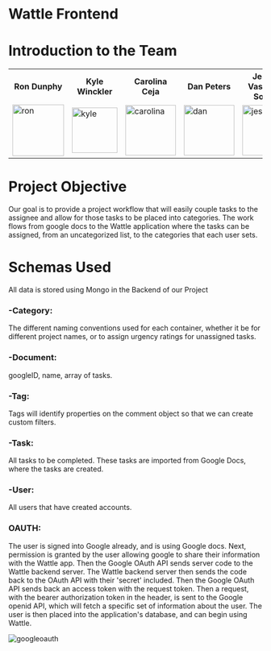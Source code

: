 # Wattle Frontend

# Introduction to the Team

<table style="width:100%">
  <tr>
    <th>Ron Dunphy</th>
    <th>Kyle Winckler</th>
    <th>Carolina Ceja</th>
    <th>Dan Peters</th>
    <th>Jessica Vasquez-Soltero</th>
  </tr>

  <tr>
    <td><img width="102" alt="ron" src="https://cloud.githubusercontent.com/assets/15117936/24783972/64cebe56-1b04-11e7-9356-6bac7d0291f7.png"></td>
    <td><img width="90" alt="kyle" src="https://cloud.githubusercontent.com/assets/15117936/24783967/5a76c78c-1b04-11e7-9952-006769c44db0.png"></td>
    <td><img width="100" alt="carolina" src="https://cloud.githubusercontent.com/assets/15117936/24783952/46ca6d88-1b04-11e7-80e5-e08710f8ed08.png"></td>
    <td><img width="100" alt="dan" src="https://cloud.githubusercontent.com/assets/15117936/24783980/7417e1da-1b04-11e7-872d-5966a99a326d.png"></td>
    <td><img width="100" alt="jessica" src="https://cloud.githubusercontent.com/assets/15117936/24783910/14cc8c44-1b04-11e7-90ff-d4f059799db3.png"></td>
  </tr>
</table>

# Project Objective

Our goal is to provide a project workflow that will easily couple tasks to the assignee and allow for those tasks to be placed into categories.  The work flows from google docs to the Wattle application where the tasks can be assigned, from an uncategorized list, to the categories that each user sets.

# Schemas Used

All data is stored using Mongo in the Backend of our Project

### -Category:
The different naming conventions used for each container, whether it be
 for different project names, or to assign urgency ratings for unassigned tasks.

### -Document:
googleID, name, array of tasks.

### -Tag:
Tags will identify properties on the comment object so that we can create custom filters.

### -Task:
All tasks to be completed. These tasks are imported from Google Docs, where the tasks are created.

### -User:
All users that have created accounts.

### OAUTH:

The user is signed into Google already, and is using Google docs. Next, permission is granted by the user allowing google to share their information with the Wattle app. Then the Google OAuth API sends server code to the Wattle backend server. The Wattle backend server then sends the code back to the OAuth API with their 'secret' included. Then the Google OAuth API sends back an access token with the request token. Then a request, with the bearer authorization token in the header, is sent to the Google openid API, which will fetch a specific set of information about the user. The user is then placed into the application's database, and can begin using Wattle.

![googleoauth](https://cloud.githubusercontent.com/assets/15117936/24737861/b3d5819c-1a46-11e7-87f4-29f18c7c37dc.jpg)
